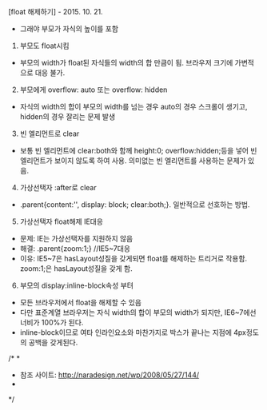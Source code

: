 [float 해제하기] - 2015. 10. 21. 
 - 그래야 부모가 자식의 높이를 포함

1. 부모도 float시킴
 - 부모의 width가 float된 자식들의 width의 합 만큼이 됨. 브라우저 크기에 가변적으로 대응 불가.

2. 부모에게 overflow: auto 또는 overflow: hidden
 - 자식의 width의 합이 부모의 width를 넘는 경우 auto의 경우 스크롤이 생기고, hidden의 경우 잘리는 문제 발생

3. 빈 엘리먼트로 clear
 - 보통 빈 엘리먼트에 clear:both와 함께 height:0; overflow:hidden;등을 넣어 빈 엘리먼트가 보이지 않도록 하여 사용. 의미없는 빈 엘리먼트를 사용하는 문제가 있음.

4. 가상선택자 :after로 clear
- .parent{content:'', display: block; clear:both;}. 일반적으로 선호하는 방법.

5. 가상선택자 float해제 IE대응
- 문제: IE는 가상선택자를 지원하지 않음
- 해결: .parent{zoom:1;} //IE5~7대응
- 이유: IE5~7은 hasLayout성질을 갖게되면 float를 해제하는 트리거로 작용함.
		zoom:1;은 hasLayout성질을 갖게 함.

6. 부모의 display:inline-block속성 부텨
- 모든 브라우저에서 float을 해제할 수 있음
- 다만 표준계열 브라우저는 자식 width의 합이 부모의 width가 되지만, IE6~7에선 너비가 100%가 된다.
- inline-block이므로 여타 인라인요소와 마찬가지로 박스가 끝나는 지점에 4px정도의 공백을 갖게된다.

/* 
 *
 * 참조 사이트: http://naradesign.net/wp/2008/05/27/144/
 *
*/
